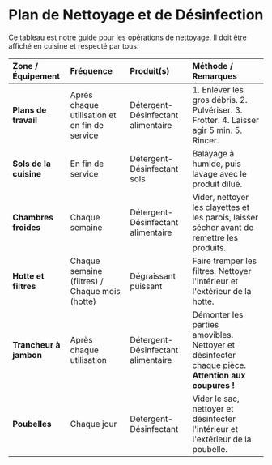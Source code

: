 # Plan de Nettoyage et de Désinfection

Ce tableau est notre guide pour les opérations de nettoyage. Il doit être affiché en cuisine et respecté par tous.

| Zone / Équipement | Fréquence | Produit(s) | Méthode / Remarques |
| :--- | :--- | :--- | :--- |
| **Plans de travail** | Après chaque utilisation et en fin de service | Détergent-Désinfectant alimentaire | 1. Enlever les gros débris. 2. Pulvériser. 3. Frotter. 4. Laisser agir 5 min. 5. Rincer. |
| **Sols de la cuisine** | En fin de service | Détergent-Désinfectant sols | Balayage à humide, puis lavage avec le produit dilué. |
| **Chambres froides** | Chaque semaine | Détergent-Désinfectant alimentaire | Vider, nettoyer les clayettes et les parois, laisser sécher avant de remettre les produits. |
| **Hotte et filtres** | Chaque semaine (filtres) / Chaque mois (hotte) | Dégraissant puissant | Faire tremper les filtres. Nettoyer l'intérieur et l'extérieur de la hotte. |
| **Trancheur à jambon**| Après chaque utilisation | Détergent-Désinfectant alimentaire | Démonter les parties amovibles. Nettoyer et désinfecter chaque pièce. **Attention aux coupures !** |
| **Poubelles** | Chaque jour | Détergent-Désinfectant | Vider le sac, nettoyer et désinfecter l'intérieur et l'extérieur de la poubelle. |